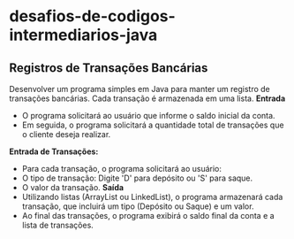 # desafios-de-codigos-intermediarios-java
## Registros de Transações Bancárias
Desenvolver um programa simples em Java para manter um registro de transações bancárias. Cada transação é armazenada em uma lista.
**Entrada**
* O programa solicitará ao usuário que informe o saldo inicial da conta.
* Em seguida, o programa solicitará a quantidade total de transações que o cliente deseja realizar.

**Entrada de Transações:**
* Para cada transação, o programa solicitará ao usuário:
* O tipo de transação: Digite 'D' para depósito ou 'S' para saque.
* O valor da transação.
**Saída**
* Utilizando listas (ArrayList ou LinkedList), o programa armazenará cada transação, que incluirá um tipo (Depósito ou Saque) e um valor.
* Ao final das transações, o programa exibirá o saldo final da conta e a lista de transações.
